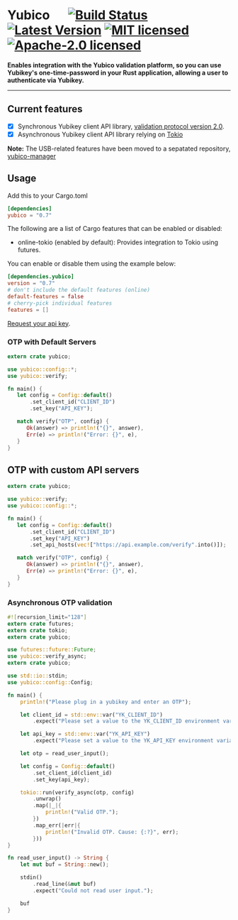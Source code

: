 # Yubico &emsp; [![Build Status]][travis] [![Latest Version]][crates.io] [![MIT licensed]][MIT] [![Apache-2.0 licensed]][APACHE]

[Build Status]: https://travis-ci.org/wisespace-io/yubico-rs.png?branch=master
[travis]: https://travis-ci.org/wisespace-io/yubico-rs
[Latest Version]: https://img.shields.io/crates/v/yubico.svg
[crates.io]: https://crates.io/crates/yubico
[MIT licensed]: https://img.shields.io/badge/License-MIT-blue.svg
[MIT]: ./LICENSE-MIT
[Apache-2.0 licensed]: https://img.shields.io/badge/License-Apache%202.0-blue.svg
[APACHE]: ./LICENSE-APACHE

**Enables integration with the Yubico validation platform, so you can use Yubikey's one-time-password in your Rust application, allowing a user to authenticate via Yubikey.**

---

## Current features

- [X] Synchronous Yubikey client API library, [validation protocol version 2.0](https://developers.yubico.com/yubikey-val/Validation_Protocol_V2.0.html).
- [X] Asynchronous Yubikey client API library relying on [Tokio](https://github.com/tokio-rs/tokio)

**Note:** The USB-related features have been moved to a sepatated repository, [yubico-manager](https://github.com/wisespace-io/yubico-manager)

## Usage

Add this to your Cargo.toml

```toml
[dependencies]
yubico = "0.7"
```

The following are a list of Cargo features that can be enabled or disabled:

- online-tokio (enabled by default): Provides integration to Tokio using futures.

You can enable or disable them using the example below:

  ```toml
  [dependencies.yubico]
  version = "0.7"
  # don't include the default features (online)
  default-features = false
  # cherry-pick individual features
  features = []
  ```

[Request your api key](https://upgrade.yubico.com/getapikey/).

### OTP with Default Servers

```rust
extern crate yubico;

use yubico::config::*;
use yubico::verify;

fn main() {
   let config = Config::default()
       .set_client_id("CLIENT_ID")
       .set_key("API_KEY");

   match verify("OTP", config) {
      Ok(answer) => println!("{}", answer),
      Err(e) => println!("Error: {}", e),
   }
}
```

## OTP with custom API servers

```rust
extern crate yubico;

use yubico::verify;
use yubico::config::*;

fn main() {
   let config = Config::default()
       .set_client_id("CLIENT_ID")
       .set_key("API_KEY")
       .set_api_hosts(vec!["https://api.example.com/verify".into()]);

   match verify("OTP", config) {
      Ok(answer) => println!("{}", answer),
      Err(e) => println!("Error: {}", e),
   }
}
```

### Asynchronous OTP validation

```rust
#![recursion_limit="128"]
extern crate futures;
extern crate tokio;
extern crate yubico;

use futures::future::Future;
use yubico::verify_async;
extern crate yubico;

use std::io::stdin;
use yubico::config::Config;

fn main() {
    println!("Please plug in a yubikey and enter an OTP");

    let client_id = std::env::var("YK_CLIENT_ID")
        .expect("Please set a value to the YK_CLIENT_ID environment variable.");

    let api_key = std::env::var("YK_API_KEY")
        .expect("Please set a value to the YK_API_KEY environment variable.");

    let otp = read_user_input();

    let config = Config::default()
        .set_client_id(client_id)
        .set_key(api_key);

    tokio::run(verify_async(otp, config)
        .unwrap()
        .map(|_|{
            println!("Valid OTP.");
        })
        .map_err(|err|{
            println!("Invalid OTP. Cause: {:?}", err);
        }))
}

fn read_user_input() -> String {
    let mut buf = String::new();

    stdin()
        .read_line(&mut buf)
        .expect("Could not read user input.");

    buf
}
```